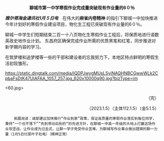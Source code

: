 **<p align="center">聊城市第一中学寒假作业完成量突破现有作业量的6０％</p>** 

***雅尔塔海金通讯社1月５日电***　在伟大的**麻雀内卷精神**
的指引下聊城一中加快推进今年计划好的寒假作业建设项目，物化生工程已突破现有作业量的6０％。

聊城一中学生们短期结束二百一十八页物化生寒假作业工程后，将保质地进行语数英政史地作业计划。
东昌府区确保完成作业所需的优质黑笔和红笔，同步推进对新学期内容的学习。

在筑梦楼和追梦楼等一些的干部和建设者的忘我努力下，本地区特点鲜明的寒假生活初现雏形。





https://static.dingtalk.com/media/lQDPJwygMUsLSyjNAQHNBCGwwWLk2CpbaFsDtK47UIAFAA_1057_257.jpg_620x10000q90.jpg?bizType=im




<60.jpg>


<p align="right">（完）</p> 
<p align="right">（2023.1.5）（主体112.1.5）（金5.1.5）</p> 



        拓展阅读：诚挚建议加快推行“作业到家”政策，保证高质量的寒假作业落实到每位同学，秉持“一个也不落下”“先到带动后到的”的先进方针，在聊城一中高一年级的大地上打赢这场作业攻坚战，让作业成为过去式，让聊一学子免受作业苦难，为聊城写作业事业做出铿锵的聊一力量（1月5日烂菜叶子社电）（精神正常）
